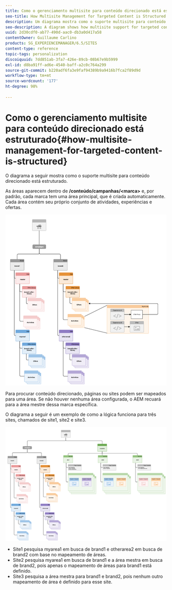 ```yaml
---
title: Como o gerenciamento multisite para conteúdo direcionado está estruturado
seo-title: How Multisite Management for Targeted Content is Structured
description: Um diagrama mostra como o suporte multisite para conteúdo direcionado está estruturado
seo-description: A diagram shows how multisite support for targeted content is structured
uuid: 2d30cdf0-ab77-490d-aac0-db3a0d417a58
contentOwner: Guillaume Carlino
products: SG_EXPERIENCEMANAGER/6.5/SITES
content-type: reference
topic-tags: personalization
discoiquuid: 7dd851ab-3fa7-426e-89cb-08b67e9b5999
exl-id: d8ba91ff-ad6e-4540-baff-a2c0c764a299
source-git-commit: b220adf6fa3e9faf94389b9a9416b7fca2f89d9d
workflow-type: tm+mt
source-wordcount: '177'
ht-degree: 98%

---
```


# Como o gerenciamento multisite para conteúdo direcionado está estruturado{#how-multisite-management-for-targeted-content-is-structured}

O diagrama a seguir mostra como o suporte multisite para conteúdo direcionado está estruturado.

As áreas aparecem dentro de **/conteúdo/campanhas/&lt;marca>** e, por padrão, cada marca tem uma área principal, que é criada automaticamente. Cada área contém seu próprio conjunto de atividades, experiências e ofertas.

![chlimage_1-268](assets/chlimage_1-268.png)

Para procurar conteúdo direcionado, páginas ou sites podem ser mapeados para uma área. Se não houver nenhuma área configurada, o AEM recuará para a área mestre dessa marca específica.

O diagrama a seguir é um exemplo de como a lógica funciona para três sites, chamados de site1, site2 e site3.

![chlimage_1-269](assets/chlimage_1-269.png)

* Site1 pesquisa myarea1 em busca de brand1 e otherarea2 em busca de brand2 com base no mapeamento de áreas.
* Site2 pesquisa myarea1 em busca de brand1 e a área mestra em busca de brand2, pois apenas o mapeamento de áreas para brand1 está definido.
* Site3 pesquisa a área mestra para brand1 e brand2, pois nenhum outro mapeamento de área é definido para esse site.
